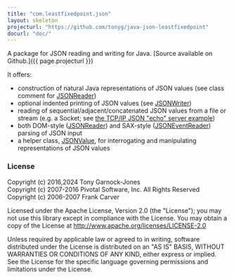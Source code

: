 ```yaml
---
title: "com.leastfixedpoint.json"
layout: skeleton
projecturl: "https://github.com/tonyg/java-json-leastfixedpoint"
docurl: "doc/"
---
```

A package for JSON reading and writing for Java. [Source available on Github.]({{ page.projecturl }})

It offers:

 - construction of natural Java representations of JSON values (see class comment for [JSONReader][])
 - optional indented printing of JSON values (see [JSONWriter][])
 - reading of sequential/adjacent/concatenated JSON values from a file or stream (e.g. a Socket; see [the TCP/IP JSON "echo" server example][example])
 - both DOM-style ([JSONReader][]) and SAX-style ([JSONEventReader][]) parsing of JSON input
 - a helper class, [JSONValue][], for interrogating and manipulating representations of JSON values

[JSONReader]: doc/com/leastfixedpoint/json/JSONReader.html
[JSONwriter]: doc/com/leastfixedpoint/json/JSONWriter.html
[example]: https://github.com/tonyg/java-json-leastfixedpoint/tree/master/examples/com/leastfixedpoint/json/examples/JSONEchoServer.java
[JSONEventReader]: doc/com/leastfixedpoint/json/JSONEventReader.html
[JSONValue]: doc/com/leastfixedpoint/json/JSONValue.html

### License

Copyright (c) 2016,2024 Tony Garnock-Jones  
Copyright (c) 2007-2016 Pivotal Software, Inc. All Rights Reserved  
Copyright (c) 2006-2007 Frank Carver

Licensed under the Apache License, Version 2.0 (the "License");
you may not use this library except in compliance with the License.
You may obtain a copy of the License at <http://www.apache.org/licenses/LICENSE-2.0>

Unless required by applicable law or agreed to in writing, software
distributed under the License is distributed on an "AS IS" BASIS,
WITHOUT WARRANTIES OR CONDITIONS OF ANY KIND, either express or implied.
See the License for the specific language governing permissions and
limitations under the License.
